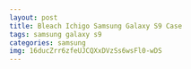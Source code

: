 ```yaml
---
layout: post
title: Bleach Ichigo Samsung Galaxy S9 Case
tags: samsung galaxy s9
categories: samsung
img: 16ducZrr6zfeUJCQXxDVzSs6wsFl0-wDS
---
```

